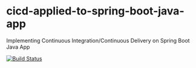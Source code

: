 # cicd-applied-to-spring-boot-java-app
Implementing Continuous Integration/Continuous Delivery on Spring Boot Java App

[![Build Status](https://travis-ci.com/mkiredjian/cicd-applied-to-spring-boot-java-app.svg)](https://travis-ci.com/FanJups/cicd-applied-to-spring-boot-java-app)
